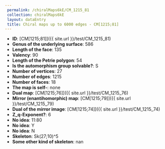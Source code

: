 ```yaml
--- 
 permalink: /chiralMaps6kE/CM_1215_81 
 collection: chiralMaps6kE
 layout: dataEntry
 title: Chiral maps up to 6000 edges - CM[1215;81]
---
```


- **ID**: [CM[1215;81]]({{ site.url }}/test/CM_1215_81)
- **Genus of the underlying surface**: 586
- **Length of the face**: 135
- **Valency**: 90
- **Length of the Petrie polygon**: 54
- **Is the automorphism group solvable?**: S
- **Number of vertices**: 27
- **Number of edges**: 1215
- **Number of faces**: 18
- **The map is self-**: none
- **Dual map**: [CM[1215;76]]({{ site.url }}/test/CM_1215_76)
- **Mirror (enantihomorphic) map**: [CM[1215;79]]({{ site.url }}/test/CM_1215_79)
- **Dual of the mirror image**: [CM[1215;74]]({{ site.url }}/test/CM_1215_74)
- **Z_q-Exponent?**: 6
- **No idea**:  11:80
- **No idea**: Y
- **No idea**: N
- **Skeleton**: Sk(27;10)^5
- **Some other kind of skeleton**: nan
